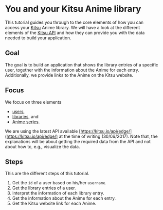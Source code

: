 # You and your Kitsu Anime library

This tutorial guides you through to the core elements of how you can access your [Kitsu](https://kitsu.io) Anime library.
We will have a look at the different elements of the [Kitsu API](http://docs.kitsu.apiary.io) and how they can provide you with the data needed to build your application.

## Goal

The goal is to build an application that shows the library entries of a specific user, together with the information about the Anime for each entry. Additionally, we provide links to the Anime on the Kitsu website.

## Focus

We focus on three elements
- [users](http://docs.kitsu.apiary.io/#reference/users),
- [libraries](http://docs.kitsu.apiary.io/#reference/user-libraries), and
- [Anime series](http://docs.kitsu.apiary.io/#reference/media/anime).

We are using the latest API available [https://kitsu.io/api/edge/](https://kitsu.io/api/edge/) at the time of writing (30/06/2017).
Note that, the explanations will be about getting the required data from the API and not about how to, e.g., visualize the data.

## Steps

This are the different steps of this tutorial.

1. Get the `id` of a user based on his/her `username`.
2. Get the library entries of a user.
3. Interpret the information of each library entry.
4. Get the information about the Anime for each entry.
5. Get the Kitsu website link for each Anime.
